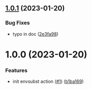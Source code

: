 ## [1.0.1](https://github.com/fhgbaguidi/envsubst-action/compare/v1.0.0...v1.0.1) (2023-01-20)


### Bug Fixes

* typo in doc ([2e3fa98](https://github.com/fhgbaguidi/envsubst-action/commit/2e3fa989967a69a02d2d530e90bfe70aec1201dc))

# 1.0.0 (2023-01-20)


### Features

* init envsubst action ([#1](https://github.com/fhgbaguidi/envsubst-action/issues/1)) ([b1ba169](https://github.com/fhgbaguidi/envsubst-action/commit/b1ba169ecc593e33cd1c98dcadf7b2938ee3e367))
